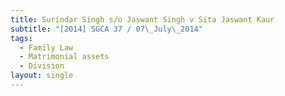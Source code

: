 ```yaml
---
title: Surindar Singh s/o Jaswant Singh v Sita Jaswant Kaur
subtitle: "[2014] SGCA 37 / 07\_July\_2014"
tags:
  - Family Law
  - Matrimonial assets
  - Division
layout: single
---
```


